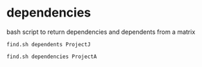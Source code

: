 # dependencies
bash script to return dependencies and dependents from a matrix

``` find.sh dependents ProjectJ ```

``` find.sh dependencies ProjectA ```
